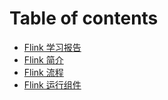 # Table of contents

* [Flink 学习报告](README.md)
* [Flink 简介](flink-jian-jie.md)
* [Flink 流程](flink-liu-cheng.md)
* [Flink 运行组件](flink-yun-hang-zu-jian.md)
